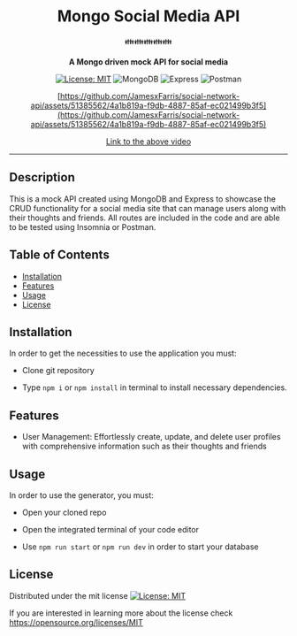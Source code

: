 <div align="center">
<h1 align="center"> Mongo Social Media API </h1>
 👪👪👪👪👪
<br>
  
<strong> A Mongo driven mock API for social media </strong>

[![License: MIT](https://img.shields.io/badge/License-MIT-yellow.svg)](https://opensource.org/licenses/MIT)
![MongoDB](https://img.shields.io/badge/MongoDB-4EA94B?style=for-the-badge&logo=mongodb&logoColor=white)
![Express](https://img.shields.io/badge/Express%20js-000000?style=for-the-badge&logo=express&logoColor=white)
![Postman](https://img.shields.io/badge/Postman-FF6C37?style=for-the-badge&logo=Postman&logoColor=white)



[https://github.com/JamesxFarris/social-network-api/assets/51385562/4a1b819a-f9db-4887-85af-ec021499b3f5](https://github.com/JamesxFarris/social-network-api/assets/51385562/4a1b819a-f9db-4887-85af-ec021499b3f5)

[Link to the above video](https://github.com/JamesxFarris/social-network-api/issues/1)

</div>
<hr>

## Description

This is a mock API created using MongoDB and Express to showcase the CRUD functionality for a social media site that can manage users along with their thoughts and friends. All routes are included in the code and are able to be tested using Insomnia or Postman. 

## Table of Contents

- [Installation](#installation)
- [Features](#features)
- [Usage](#usage)
- [License](#license)

## Installation

In order to get the necessities to use the application you must:

- Clone git repository
  
- Type `npm i` or `npm install` in terminal to install necessary dependencies.

## Features

- User Management:
Effortlessly create, update, and delete user profiles with comprehensive information such as their thoughts and friends
  
## Usage

In order to use the generator, you must:

- Open your cloned repo

- Open the integrated terminal of your code editor

- Use `npm run start` or `npm run dev` in order to start your database

## License

Distributed under the mit license [![License: MIT](https://img.shields.io/badge/License-MIT-yellow.svg)](https://opensource.org/licenses/MIT)

If you are interested in learning more about the license check https://opensource.org/licenses/MIT
